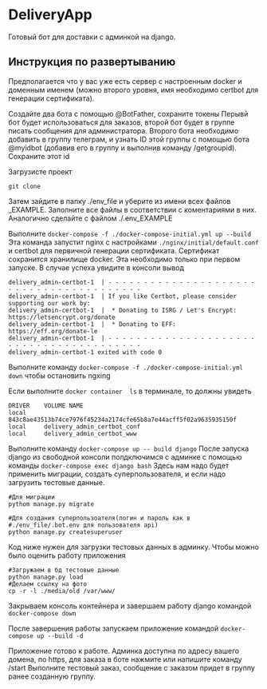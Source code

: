 # DeliveryApp
Готовый бот для доставки с админкой на django. 

## Инструкция по развертыванию 
Предполагается что у вас уже есть сервер с настроенным docker и доменным именем (можно второго уровня, имя необходимо certbot для генерации сертификата).

Создайте два бота с помощью @BotFather, сохраните токены
Перывй бот будет использоваться для заказов, второй бот будет в группе писать сообщения для администратора.
Второго бота необходимо добавить в группу телеграм, и узнать ID этой группы с помощью бота @myidbot (добавив его в группу и выполнив команду /getgroupid). Сохраните этот id

Загрузисте проект
```
git clone 
```
Затем зайдите в папку ./env_file и уберите из имени всех файлов _EXAMPLE. Заполните все файлы в соответствии с коментариями в них.
Аналогично сделайте с файлом ./.env_EXAMPLE

Выполните `docker-compose -f ./docker-compose-initial.yml up --build`
Эта команда запустит nginx с настройками `./nginx/initial/default.conf` и certbot для первичной генерации сертификата. Сертификат сохранится хранилище docker. Эта необходимо только при первом запуске. 
В случае успеха увидите в консоли вывод 
```
delivery_admin-certbot-1  | - - - - - - - - - - - - - - - - - - - - - - - - - - - - - - - - - - - - - - - -
delivery_admin-certbot-1  | If you like Certbot, please consider supporting our work by:
delivery_admin-certbot-1  |  * Donating to ISRG / Let's Encrypt:   https://letsencrypt.org/donate
delivery_admin-certbot-1  |  * Donating to EFF:                    https://eff.org/donate-le
delivery_admin-certbot-1  | - - - - - - - - - - - - - - - - - - - - - - - - - - - - - - - - - - - - - - - -
delivery_admin-certbot-1 exited with code 0
```

Выполните команду `docker-compose -f ./docker-compose-initial.yml down` чтобы остановить ngxing

Если выполните `docker container  ls` в терминале, то должны увидеть
```
DRIVER    VOLUME NAME
local     843c8ae43513b74ce7976f45234a2174cfe65b8a7e44acff5f02a9635935150f
local     delivery_admin_certbot_conf
local     delivery_admin_certbot_www
```

Выполните команду `docker-compose up -- build django`
После запуска django из свободной консоли полдключимся с админке с помощью команды `docker-compose exec django bash`
Здесь нам надо будет применить миграции, создать суперпользователя, и если надо загрузить тестовые данные.
```
#Для миграции
pythom manage.py migrate

#Для создания суперпользоателя(логин и пароль как в 
#./env_file/.bot.env для пользователя api)
python manage.py createsuperuser
```
Код ниже нужен для загрузки тестовых данных в админку. Чтобы можно было оценить работу приложения

```
#Загружаем в бд тестовые данные
python manage.py load
#Делаем ссылку на фото
cp -r -l ./media/old /var/www/
```

Закрываем консоль контейнера и завершаем работу django командой `docker-compose down`

После завершения работы запускаем приложение командой `docker-compose up --build -d`

Приложение готово к работе. Админка доступна по адресу вашего домена, по https, для заказа в боте нажмите или напишите команду /start
Выполните тестовый заказ, сообщение с заказом придет в группу ранее созданную группу.
